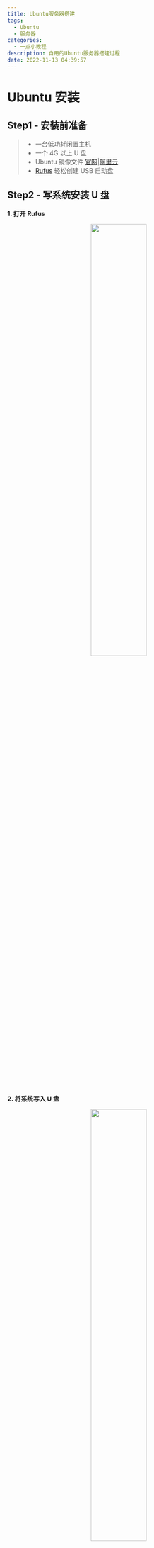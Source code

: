 ```yaml
---
title: Ubuntu服务器搭建
tags:
  - Ubuntu
  - 服务器
categories:
  - 一点小教程
description: 自用的Ubuntu服务器搭建过程
date: 2022-11-13 04:39:57
---
```


# Ubuntu 安装

## Step1 - 安装前准备

> - 一台低功耗闲置主机
> - 一个 4G 以上 U 盘
> - Ubuntu 镜像文件 [官网](https://cn.ubuntu.com/download)|[阿里云](https://mirrors.aliyun.com/ubuntu-releases/)
> - [Rufus](https://rufus.ie/zh/) 轻松创建 USB 启动盘

## Step2 - 写系统安装 U 盘

**1. 打开 Rufus**

<div align=center><img src="../images/posts/2022-11-13-21-57-50.png" width=50%/></div>

**2. 将系统写入 U 盘**

<div align=center><img src="../images/posts/2022-11-13-22-06-04.png" width=50%/></div>

## Step3 - 安装 Ubuntu Server

**1. 将 U 盘插入闲置主机**

**2. 开机，选择从 U 盘启动**

> **后续步骤用虚拟机演示**

**3. 选择 English**

<div align=center><img src="../images/posts/2022-11-13-22-36-06.png" width=80%/></div>

**4. 选择键盘，默认即可**

<div align=center><img src="../images/posts/2022-11-13-22-36-56.png" width=80%/></div>

**5. 选安装方式，默认即可**

<div align=center><img src="../images/posts/2022-11-13-22-38-18.png" width=80%/></div>

**6. 选择网络**

<div align=center><img src="../images/posts/2022-11-13-22-40-29.png" width=80%/></div>

**7. 选择代理，默认即可**

<div align=center><img src="../images/posts/2022-11-13-22-41-17.png" width=80%/></div>

**8. 选择镜像仓库，推荐修改为国内镜像，例如阿里云的镜像**

```
http://mirrors.aliyun.com/ubuntu
```

<div align=center><img src="../images/posts/2022-11-13-23-02-27.png" width=80%/></div>

**9. 磁盘分区方式**

<div align=center><img src="../images/posts/2022-11-13-23-06-39.png" width=80%/></div>

- 一般默认即可
- 如果选择手动分区

  - 500G 及以上硬盘推荐配置
  <div align=center><img src="../images/posts/2022-11-13-23-08-31.png" width=80%/></div>

  - 100G 左右硬盘推荐配置
  <div align=center><img src="../images/posts/2022-11-13-23-10-06.png" width=80%/></div>

**10. 填写用户名密码等信息**

<div align=center><img src="../images/posts/2022-11-13-23-11-59.png" width=80%/></div>

**11. 安装 ssh，推荐安装**

<div align=center><img src="../images/posts/2022-11-13-23-15-18.png" width=80%/></div>

**12. 等待安装完成**

<div align=center><img src="../images/posts/2022-11-13-23-16-12.png" width=80%/></div>

> 出现 Reboot Now 即安装完成，回车确认重启</br>
> 如果卡在某条语句一直没反应可断网重新安装系统

---

# Ubuntu 基础配置

> ssh/ftp 软件：[FinalShell](http://www.hostbuf.com/t/988.html)

## 切换中文语言

- 区域设置
  ```
  sudo dpkg-reconfigure locales
  ```
- 向下翻,在靠近末尾的位置找到 `zh_CN.UTF-8 UTF-8` , 用 `空格键` 选中前面会添上 `*` ,然后回车键
  <div align=center><img src="../images/posts/2022-11-19-00-59-37.png" width=80%/></div>

- 再次选择 `zh_CN.UTF-8` , 然后回车完成设置
  <div align=center><img src="../images/posts/2022-11-19-01-00-30.png" width=80%/></div>

  <div align=center><img src="../images/posts/2022-11-19-01-01-03.png" width=70%/></div>

- 重启系统

  ```
  sudo reboot
  ```

- 重启后,如果有发现本该显示中文的地方出现了方块乱码,则还需要安装字体来支持中文
  ```
  sudo apt install ttf-wqy-microhei ttf-wqy-zenhei xfonts-intl-chinese
  ```

## 硬盘挂载

**1. 查看未挂载硬盘**

```
sudo fdisk -l
```

<div align=center><img src="../images/posts/2022-12-04-15-05-14.png" width = 80%/></div>

**2. 将磁盘挂载在某个地方**

- `mount /dev/sdb1 需要挂载的路径`需要挂载的路径必须存在
<div align=center><img src="../images/posts/2022-12-04-15-07-33.png" width = 80%/></div>

- 出现`Could not mount read-write, trying read-only`说明挂载读写失败，以只读挂载成功

  - 取消挂载
    ```
    umount /dev/sdb1
    ```
  - 修复硬盘
    ```
    sudo ntfsfix /dev/sdb1
    ```
    <div align=center><img src="../images/posts/2022-12-04-15-13-19.png" width = 80%/></div>
  - 重新挂载硬盘
    ```
    sudo mount -t ntfs /dev/sdb1 /home/mtchaoyi/sdb1
    ```
  - 查看挂载情况
  `   mount`
   <div align=center><img src="../images/posts/2022-12-04-15-16-12.png" width = 80%/></div>
   **3. 设置开机自动挂载**

- 查看硬盘 UUID
  ```
  sudo blkid /dev/sdb1
  ```
  <div align=center><img src="../images/posts/2022-12-04-15-18-55.png" width = 80%/></div>
- 修改 fstab
  ```
  sudo nano /etc/fstab
  ```
- 在最后一行添加
  ```
  UUID=XXXX  挂载路径  ntfs  defaults 0  2
  ```

## Samba 共享挂载的硬盘

- 安装 samba 服务
  ```
  sudo apt install samba
  ```
- samba 配置
  ```
  sudo vim /etc/samba/smb.conf
  ```
- 在 smb.conf 最后添加

  ```
  [share]
    path = /home/mtchaoyi/sda1
    available = yes
    browseable = yes
    writable = yes
  ```

  <div align=center><img src="../images/posts/2023-02-02-20-06-29.png" width = 80%/></div>

- 创建使用该共享文件的账号
  ```
  sudo smbpasswd -a mtchaoyi
  ```
- 重启 samba 服务
  ```
  sudo service smbd restart
  ```

## 设置定时重启

- 编辑 crontab
  ```
  crontab -e
  ```
- 添加定时任务，以下的意思是：0 分 3 点执行重启。
  ```
  0 3 * * * /sbin/reboot
  ```
  `m h day mon week command`
  |参数|意义|取值范围|
  |:---:|:---:|:---:|
  |m|分钟|0-59|
  |h|小时|0-23|
  |day|天|1-31|
  |mon|月|1-12|
  |week|星期|0-6 ，0 表示星期天|
  |command|要执行的命令|——|
- 重启服务
  ```
  sudo service cron restart
  ```
- 查看所有定时任务
  ```
  crontab -l
  ```

## 清理硬盘空间

- 查看硬盘空间占用情况

  ```
  df -h
  ```

  <div align=center><img src="../images/posts/2023-02-05-14-09-13.png" width = 80%/></div>

- 跳转到需要清理空间的挂载点，查看最大占用的一级目录
  ```
  sudo du --max-depth=1 -h
  ```

## 连接 zerotier 局域网

- 安装 zerotier
  ```
  curl -s https://install.zerotier.com | sudo bash
  ```
- 加入 zerotier 局域网
  ```
  sudo zerotier-cli join 你的network ID
  ```
- 登入 zerotier 官网，进入你的局域网，在 Ubuntu 前面打勾，授权
  <div align=center><img src="../images/posts/2023-02-02-20-14-32.png" width = 80%/></div>

## 安装 xrdp 远程桌面(桌面没啥用)

- 运行下面任何一个命令去安装你选择的桌面环境
  - 安装 Gnome
    ```
    sudo apt update
    sudo apt install ubuntu-desktop
    ```
  - 安装 Xfce
    ```
    sudo apt update
    sudo apt install xubuntu-desktop
    ```
- 安装 Xrdp
  ```
  sudo apt install xrdp
  ```
- 将用户添加到 ssl-cert 用户组
  ```
  sudo adduser mtchaoyi ssl-cert
  ```
- 重启 Xrdp 服务，使得修改生效
  ```
  sudo systemctl restart xrdp
  ```

